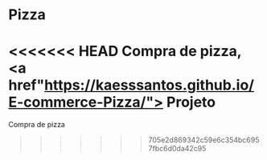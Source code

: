# Pizza
<<<<<<< HEAD
 Compra de pizza, 
 <a href"https://kaesssantos.github.io/E-commerce-Pizza/"> Projeto
=======
 Compra de pizza
>>>>>>> 705e2d869342c59e6c354bc6957fbc6d0da42c95
